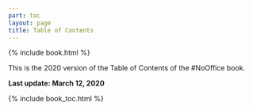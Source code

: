```yaml
---
part: toc
layout: page
title: Table of Contents
---
```


{% include book.html %}

This is the 2020 version of the Table of Contents of the #NoOffice book.

**Last update: March 12, 2020**

{% include book_toc.html %}